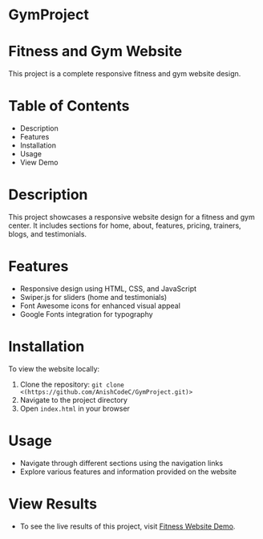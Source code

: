 # GymProject
# Fitness and Gym Website

This project is a complete responsive fitness and gym website design.

# Table of Contents
- Description
- Features
- Installation
- Usage
- View Demo

# Description
This project showcases a responsive website design for a fitness and gym center. It includes sections for home, about, features, pricing, trainers, blogs, and testimonials.

# Features
- Responsive design using HTML, CSS, and JavaScript
- Swiper.js for sliders (home and testimonials)
- Font Awesome icons for enhanced visual appeal
- Google Fonts integration for typography

# Installation
To view the website locally:
1. Clone the repository: `git clone <(https://github.com/AnishCodeC/GymProject.git)>`
2. Navigate to the project directory
3. Open `index.html` in your browser

# Usage
- Navigate through different sections using the navigation links
- Explore various features and information provided on the website

# View Results
- To see the live results of this project, visit [Fitness Website Demo](https://anishcodec.github.io/Health-and-Fitness-website/).

